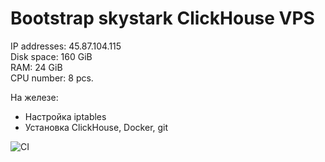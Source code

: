 # Bootstrap skystark ClickHouse VPS 

IP addresses: 45.87.104.115 <br />
Disk space:	160 GiB <br />
RAM:	24 GiB <br />
CPU number:	8 pcs. <br />

На железе:
  - Настройка iptables
  - Установка ClickHouse, Docker, git

![CI](https://github.com/shlyashl/skystark-oo-bootstrap/actions/workflows/main.yml/badge.svg)
                        
